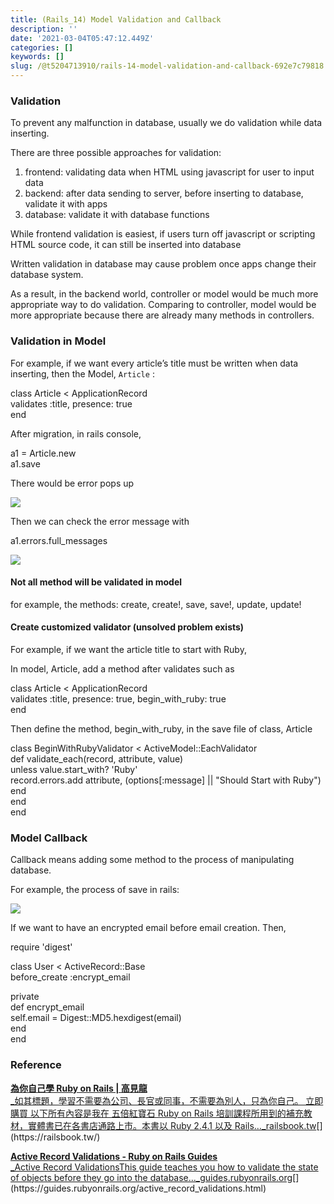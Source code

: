 ```yaml
---
title: (Rails_14) Model Validation and Callback
description: ''
date: '2021-03-04T05:47:12.449Z'
categories: []
keywords: []
slug: /@t5204713910/rails-14-model-validation-and-callback-692e7c79818
---
```


### Validation

To prevent any malfunction in database, usually we do validation while data inserting.

There are three possible approaches for validation:

1.  frontend: validating data when HTML using javascript for user to input data
2.  backend: after data sending to server, before inserting to database, validate it with apps
3.  database: validate it with database functions

While frontend validation is easiest, if users turn off javascript or scripting HTML source code, it can still be inserted into database

Written validation in database may cause problem once apps change their database system.

As a result, in the backend world, controller or model would be much more appropriate way to do validation. Comparing to controller, model would be more appropriate because there are already many methods in controllers.

### Validation in Model

For example, if we want every article’s title must be written when data inserting, then the Model, `Article` :

class Article < ApplicationRecord  
  validates :title, presence: true  
end

After migration, in rails console,

a1 = Article.new  
a1.save

There would be error pops up

![](/Users/chenyongzhe/coding/practice_not_for_github/javascript_practice/medium-to-markdown/medium-export/posts/md_1623056197395/img/1__zKw5dFtttxNPnjIC22Y6TQ.png)

Then we can check the error message with

a1.errors.full\_messages

![](/Users/chenyongzhe/coding/practice_not_for_github/javascript_practice/medium-to-markdown/medium-export/posts/md_1623056197395/img/1__nI1t__NAXWIweoRiZM8jWRA.png)

#### Not all method will be validated in model

for example, the methods: create, create!, save, save!, update, update!

#### Create customized validator (unsolved problem exists)

For example, if we want the article title to start with Ruby,

In model, Article, add a method after validates such as

class Article < ApplicationRecord  
  validates :title, presence: true, begin\_with\_ruby: true  
end

Then define the method, begin\_with\_ruby, in the save file of class, Article

class BeginWithRubyValidator < ActiveModel::EachValidator  
  def validate\_each(record, attribute, value)  
    unless value.start\_with? 'Ruby'  
      record.errors.add attribute, (options\[:message\] || "Should Start with Ruby")  
    end  
  end  
end

### Model Callback

Callback means adding some method to the process of manipulating database.

For example, the process of save in rails:

![](/Users/chenyongzhe/coding/practice_not_for_github/javascript_practice/medium-to-markdown/medium-export/posts/md_1623056197395/img/1__mYNt1Ggyd7edMv2Oa7O4mw.png)

If we want to have an encrypted email before email creation. Then,

require 'digest'

class User < ActiveRecord::Base  
  before\_create :encrypt\_email  
    
  private  
  def encrypt\_email  
    self.email = Digest::MD5.hexdigest(email)  
  end  
end

### Reference

[**為你自己學 Ruby on Rails | 高見龍**  
_如其標題，學習不需要為公司、長官或同事，不需要為別人，只為你自己。 立即購買 以下所有內容是我在 五倍紅寶石 Ruby on Rails 培訓課程所用到的補充教材，實體書已在各書店通路上市。本書以 Ruby 2.4.1 以及 Rails…_railsbook.tw](https://railsbook.tw/ "https://railsbook.tw/")[](https://railsbook.tw/)

[**Active Record Validations - Ruby on Rails Guides**  
_Active Record ValidationsThis guide teaches you how to validate the state of objects before they go into the database…_guides.rubyonrails.org](https://guides.rubyonrails.org/active_record_validations.html "https://guides.rubyonrails.org/active_record_validations.html")[](https://guides.rubyonrails.org/active_record_validations.html)